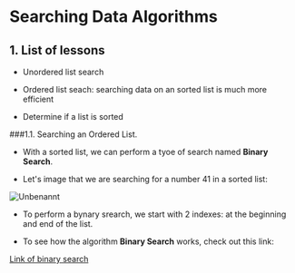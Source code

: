 # Searching Data Algorithms
## 1. List of lessons
- Unordered list search

- Ordered list seach: searching data on an sorted list is much more efficient

- Determine if a list is sorted



###1.1. Searching an Ordered List.

- With a sorted list, we can perform a tyoe of search named **Binary Search**.

- Let's image that we are searching for a number 41 in a sorted list:

![Unbenannt](https://user-images.githubusercontent.com/53815302/74173723-e73f9100-4c32-11ea-9f18-1bf7a3996569.PNG)

- To perform a bynary srearch, we start with 2 indexes: at the beginning and end of the list.

- To see how the algorithm **Binary Search** works, check out this link:

[Link of binary search](https://www.youtube.com/watch?v=j5uXyPJ0Pew)



